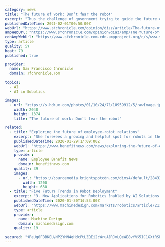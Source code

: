 ```yaml
---
category: news
title: "The future of work: Don’t fear the robot"
excerpt: "Thus the challenge of government trying to guide the future of work. Globalization and the advancement of artificial intelligence further complicate the ability to anticipate the necessary policy steps. “We are not in a robot apocalypse where there will be no jobs in the future,” Mendonca said. But that economy is going to reward the ..."
publishedDateTime: 2020-02-01T00:50:00Z
webUrl: "https://www.sfchronicle.com/opinion/diaz/article/The-future-of-work-Don-t-fear-the-robot-15021304.php"
ampWebUrl: "https://www.sfchronicle.com/opinion/diaz/amp/The-future-of-work-Don-t-fear-the-robot-15021304.php"
cdnAmpWebUrl: "https://www-sfchronicle-com.cdn.ampproject.org/c/s/www.sfchronicle.com/opinion/diaz/amp/The-future-of-work-Don-t-fear-the-robot-15021304.php"
type: article
quality: 59
heat: 79
published: true

provider:
  name: San Francisco Chronicle
  domain: sfchronicle.com

topics:
  - AI
  - AI in Robotics

images:
  - url: "https://s.hdnux.com/photos/01/10/24/70/18959912/5/rawImage.jpg"
    width: 2048
    height: 1374
    title: "The future of work: Don’t fear the robot"

related:
  - title: "Exploring the future of employee-robot relations"
    excerpt: "She foresees a growing and helpful spot for robots in the workplace with their own personalities ... Steven-Waiss implores her peers to reimagine and re-skill internal workforces considering how artificial intelligence is eliminating jobs faster than available talent can learn new skills. The former journalist also provides a roadmap for ..."
    publishedDateTime: 2020-01-29T17:09:00Z
    webUrl: "https://www.benefitnews.com/news/exploring-the-future-of-employee-robot-relations"
    type: article
    provider:
      name: Employee Benefit News
      domain: benefitnews.com
    quality: 39
    images:
      - url: "https://sourcemedia.brightspotcdn.com/dims4/default/2843214/2147483647/strip/true/crop/2119x1112+0+151/resize/1200x630!/quality/90/?url=https%3A%2F%2Fsourcemedia.brightspotcdn.com%2F67%2F5d%2F9ca45b5c4541a515251a7004e27a%2Fprogrammanager.jpg"
        width: 1200
        height: 630
  - title: "Five Future Trends in Robot Deployment"
    excerpt: "3. New Applications for Robotics Enabled by AI Solutions leveraging the power of artificial intelligence (AI) are already paying off in automation and manufacturing. AI—in many shapes and forms—will be the stitching that weaves together a new age of industry. We expect to see many advances in the year ahead, especially related to robotics."
    publishedDateTime: 2020-01-30T14:53:00Z
    webUrl: "https://www.machinedesign.com/markets/robotics/article/21121705/five-future-trends-in-robot-deployment"
    type: article
    provider:
      name: Machine Design
      domain: machinedesign.com
    quality: 19

secured: "9PeUg0FBBKEU/NP2YMN4qHdcPtLZQEi2cWruAERJvLQeWE8vfV55IC1GXtRSP2D2zYINxv0Ij87jGFO9oK8A0YXCAsS5Kd4ZRevwFYtsvUo1jWkaSM+dj5CZhYJIqPWszPWddf01tBaYCBA3VgjxhgIFtvbIVq9lsCdhM7wlkarRD6npE+SGPEdFMr2EvAzaJLOHRE8QAwf6TasQSrdkyEmtDNOhzosWlIKZNlNG6DqW6h57J7W5IMMIg6z1OBqvo7sm0vNE7TfDU9SRsMZs2kjlzMEqhOekMwWyBgNS1dphtq2zfm0U24JFS7Xr7RW8pEaBy7u+tHNOKyrVxE9+GbIx0YU/RAZpFhbulcZz57Y8pUHnV/uBjoAGBquE4HvJX9Rad3FSVruiayZHKhWJuix+Uaq8XeUCNR2LjfG8r6lYIJ76WNedQBdv1QrCGf2XgMAAz8mGvJ/jZ354f3cBxVk4dMAemae0zjkb2TB/c7Y=;vS5LWA7ctfatdTkDZMSoFw=="
---
```


